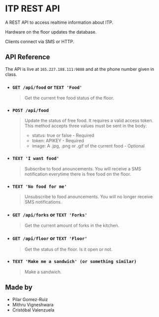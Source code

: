 # ITP REST API

A REST API to access realtime information about ITP. 

Hardware on the floor updates the database.

Clients connect via SMS or HTTP.

## API Reference

The API is live at `165.227.188.111:9888` and at the phone number given in class.

- ### `GET /api/food` or `TEXT 'Food'`

  > Get the current free food status of the floor.

- ### `POST /api/food`

  > Update the status of free food. It requires a valid access token. This method accepts three values must be sent in the body:
  > - status: true or false - Required
  > - token: APIKEY - Required
  > - image: A .jpg, .png or .gif of the current food - Optional

- ### `TEXT 'I want food'`

  > Subscribe to food anouncements. You will receive a SMS notification everytime there is free food on the floor.

- ### `TEXT 'No food for me'`

  > Unsubscribe to food anouncements. You will no longer receive SMS notifications.

- ### `GET /api/forks` or `TEXT 'Forks'`

  > Get the current amount of forks in the kitchen.

- ### `GET /api/floor` or `TEXT 'Floor'`

  > Get the status of the floor. Is it open or not.

- ### `TEXT 'Make me a sandwich' (or something similar)`

  > Make a sandwich.
  
## Made by
- Pilar Gomez-Ruiz
- Mithru Vigneshwara
- Cristóbal Valenzuela